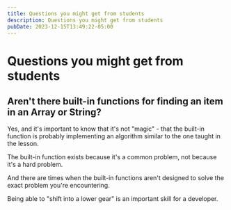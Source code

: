 ```yaml
---
title: Questions you might get from students
description: Questions you might get from students
pubDate: 2023-12-15T13:49:22-05:00
---
```


# Questions you might get from students

## Aren't there built-in functions for finding an item in an Array or String?

Yes, and it's important to know that it's not "magic" - that the built-in function is probably implementing an algorithm similar to the one taught in the lesson.

The built-in function exists because it's a common problem, not because it's a hard problem.

And there are times when the built-in functions aren't designed to solve the exact problem you're encountering.

Being able to "shift into a lower gear" is an important skill for a developer.
